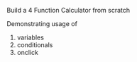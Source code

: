 Build a 4 Function Calculator from scratch

Demonstrating usage of 
1. variables
2. conditionals
3. onclick

